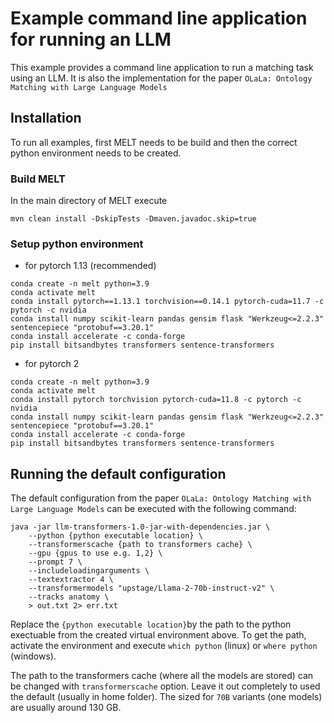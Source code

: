 # Example command line application for running an LLM

This example provides a command line application to run a matching task using an LLM.
It is also the implementation for the paper `OLaLa: Ontology Matching with Large Language Models`


## Installation
To run all examples, first MELT needs to be build and then the correct python environment needs to be created.

### Build MELT
In the main directory of MELT execute
```
mvn clean install -DskipTests -Dmaven.javadoc.skip=true
```


### Setup python environment

- for pytorch 1.13 (recommended) 
```
conda create -n melt python=3.9
conda activate melt
conda install pytorch==1.13.1 torchvision==0.14.1 pytorch-cuda=11.7 -c pytorch -c nvidia
conda install numpy scikit-learn pandas gensim flask "Werkzeug<=2.2.3" sentencepiece "protobuf==3.20.1"
conda install accelerate -c conda-forge
pip install bitsandbytes transformers sentence-transformers
```


- for pytorch 2
```
conda create -n melt python=3.9
conda activate melt
conda install pytorch torchvision pytorch-cuda=11.8 -c pytorch -c nvidia
conda install numpy scikit-learn pandas gensim flask "Werkzeug<=2.2.3" sentencepiece "protobuf==3.20.1"
conda install accelerate -c conda-forge
pip install bitsandbytes transformers sentence-transformers
```


## Running the default configuration
The default configuration from the paper `OLaLa: Ontology Matching with Large Language Models`
can be executed with the following command:

```
java -jar llm-transformers-1.0-jar-with-dependencies.jar \
    --python {python executable location} \
    --transformerscache {path to transformers cache} \
    --gpu {gpus to use e.g. 1,2} \
    --prompt 7 \
    --includeloadingarguments \
    --textextractor 4 \
    --transformermodels "upstage/Llama-2-70b-instruct-v2" \
    --tracks anatomy \
    > out.txt 2> err.txt
```

Replace the `{python executable location}`by the path to the python exectuable from the created virtual environment above.
To get the path, activate the environment and execute `which python` (linux) or `where python` (windows).

The path to the transformers cache (where all the models are stored) can be changed with `transformerscache` option.
Leave it out completely to used the default (usually in home folder).
The sized for `70B` variants (one models) are usually around 130 GB.
